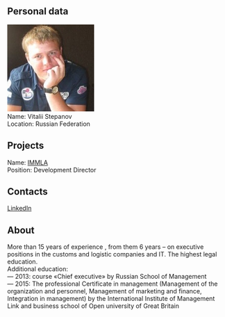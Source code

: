 ## Personal data
![vitalii stepanov photo](photo/vitalii_stepanov.jpg)  
Name:   Vitalii Stepanov  
Location: Russian Federation  
## Projects 
Name: [IMMLA](../projects/immla.md)  
Position: Development Director    
## Contacts
[LinkedIn](https://www.linkedin.com/in/vitalii-stepanov-b0a83560/)    
## About  
More than 15 years of experience , from them 6 years – on executive positions in the customs and logistic companies and IT. The highest legal education.  
Additional education:  
— 2013: course «Chief executive» by Russian School of Management  
— 2015: The professional Certificate in management (Management of the organization and personnel, Management of marketing and finance, Integration in management) by the International Institute of Management Link and business school of Open university of Great Britain
